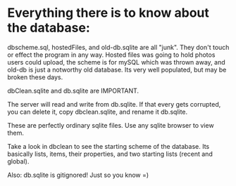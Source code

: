 Everything there is to know about the database:
===============================================


dbscheme.sql, hostedFiles, and old-db.sqlite are all "junk". They don't touch or effect the program in any way. Hosted files was going to hold photos users could upload, the scheme is for mySQL which was thrown away, and old-db is just a notworthy old database. Its very well populated, but may be broken these days.


dbClean.sqlite and db.sqlite are IMPORTANT.

The server will read and write from db.sqlite. If that every gets corrupted, you can delete it, copy dbclean.sqlite, and rename it db.sqlite.

These are perfectly ordinary sqlite files. Use any sqlite browser to view them. 

Take a look in dbclean to see the starting scheme of the database. Its basically lists, items, their properties, and two starting lists (recent and global).


Also: db.sqlite is gitignored! Just so you know =)